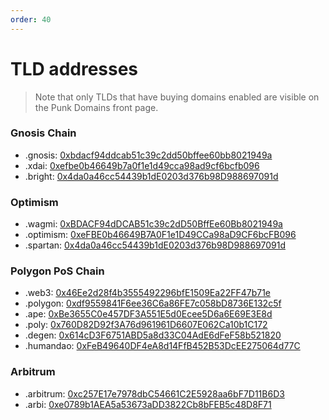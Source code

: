 ```yaml
---
order: 40
---
```


# TLD addresses

> Note that only TLDs that have buying domains enabled are visible on the Punk Domains front page.

### Gnosis Chain

- .gnosis: [0xbdacf94ddcab51c39c2dd50bffee60bb8021949a](https://blockscout.com/xdai/mainnet/address/0xbdacf94ddcab51c39c2dd50bffee60bb8021949a)
- .xdai: [0xefbe0b46649b7a0f1e1d49cca98ad9cf6bcfb096](https://blockscout.com/xdai/mainnet/address/0xefbe0b46649b7a0f1e1d49cca98ad9cf6bcfb096)
- .bright: [0x4da0a46cc54439b1dE0203d376b98D988697091d](https://blockscout.com/xdai/mainnet/address/0x4da0a46cc54439b1dE0203d376b98D988697091d)

### Optimism

- .wagmi: [0xBDACF94dDCAB51c39c2dD50BffEe60Bb8021949a](https://optimistic.etherscan.io/address/0xBDACF94dDCAB51c39c2dD50BffEe60Bb8021949a)
- .optimism: [0xeFBE0b46649B7A0F1e1D49CCa98aD9CF6bcFB096](https://optimistic.etherscan.io/address/0xeFBE0b46649B7A0F1e1D49CCa98aD9CF6bcFB096)
- .spartan: [0x4da0a46cc54439b1dE0203d376b98D988697091d](https://optimistic.etherscan.io/address/0x4da0a46cc54439b1dE0203d376b98D988697091d)

### Polygon PoS Chain

- .web3: [0x46Ee2d28f4b3555492296bfE1509Ea22FF47b71e](https://polygonscan.com/address/0x46Ee2d28f4b3555492296bfE1509Ea22FF47b71e)
- .polygon: [0xdf9559841F6ee36C6a86FE7c058bD8736E132c5f](https://polygonscan.com/address/0xdf9559841F6ee36C6a86FE7c058bD8736E132c5f)
- .ape: [0xBe3655C0e457DF3A551E5d0Ecee5D6a6E69E3E8d](https://polygonscan.com/address/0xBe3655C0e457DF3A551E5d0Ecee5D6a6E69E3E8d)
- .poly: [0x760D82D92f3A76d961961D6607E062Ca10b1C172](https://polygonscan.com/address/0x760D82D92f3A76d961961D6607E062Ca10b1C172)
- .degen: [0x614cD3F6751ABD5a8d33C04AdE6dFeF58b521820](https://polygonscan.com/address/0x614cD3F6751ABD5a8d33C04AdE6dFeF58b521820)
- .humandao: [0xFeB49640DF4eA8d14FfB452B53DcEE275064d77C](https://polygonscan.com/address/0xFeB49640DF4eA8d14FfB452B53DcEE275064d77C)

### Arbitrum

- .arbitrum: [0xc257E17e7978dbC54661C2E5928aa6bF7D11B6D3](https://arbiscan.io/address/0xc257E17e7978dbC54661C2E5928aa6bF7D11B6D3)
- .arbi: [0xe0789b1AEA5a53673aDD3822Cb8bFEB5c48D8F71](https://arbiscan.io/address/0xe0789b1AEA5a53673aDD3822Cb8bFEB5c48D8F71)